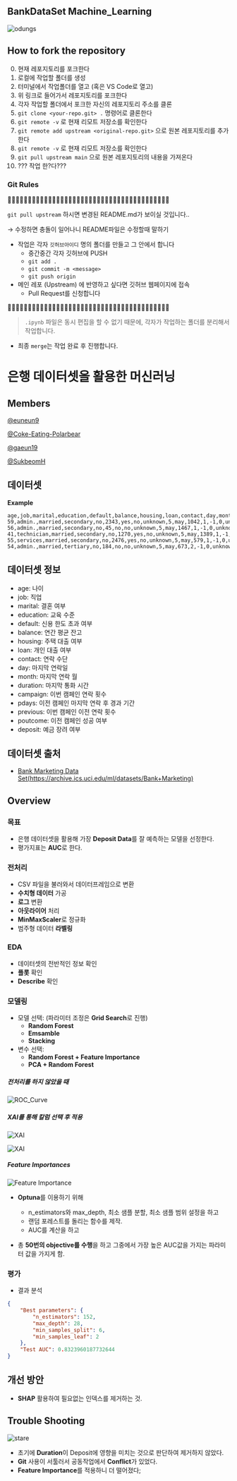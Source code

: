 ## BankDataSet **Machine_Learning**

<div style="width:100%;">

![odungs](./image/odungs.webp)

</div>

## How to fork the repository

0. 현재 레포지토리를 포크한다
1. 로컬에 작업할 폴더를 생성
2. 터미널에서 작업폴더를 열고 (혹은 VS Code로 열고)
3. 위 링크로 들어가서 레포지토리를 포크한다
4. 각자 작업할 폴더에서 포크한 자신의 레포지토리 주소를 클론
5. `git clone <your-repo.git> .` 명령어로 클론한다
6. `git remote -v` 로 현재 리모트 저장소를 확인한다
7. `git remote add upstream <original-repo.git>` 으로 원본 레포지토리를 추가한다
8. `git remote -v` 로 현재 리모트 저장소를 확인한다
9. `git pull upstream main` 으로 원본 레포지토리의 내용을 가져온다
10. ??? 작업 한?다???

### Git Rules

🚧🚧🚧🚧🚧🚧🚧🚧🚧🚧🚧🚧🚧🚧🚧🚧🚧🚧🚧🚧🚧🚧🚧🚧🚧🚧🚧🚧🚧🚧🚧🚧🚧🚧🚧🚧🚧🚧🚧🚧

`git pull upstream` 하시면 변경된 README.md가 보이실 것입니다..

→ 수정하면 충돌이 일어나니 README파일은 수정할때 말하기

- 작업은 각자 `깃허브아이디` 명의 폴더를 만들고 그 안에서 합니다
  - 중간중간 각자 깃허브에 PUSH
  - `git add .`
  - `git commit -m <message>`
  - `git push origin`
- 메인 레포 (Upstream) 에 반영하고 싶다면 깃허브 웹페이지에 접속
  - Pull Request를 신청합니다

🚧🚧🚧🚧🚧🚧🚧🚧🚧🚧🚧🚧🚧🚧🚧🚧🚧🚧🚧🚧🚧🚧🚧🚧🚧🚧🚧🚧🚧🚧🚧🚧🚧🚧🚧🚧🚧🚧🚧🚧

> `.ipynb` 파일은 동시 편집을 할 수 없기 때문에,
> 각자가 작업하는 폴더를 분리해서 작업합니다.

- 최종 `merge`는 작업 완료 후 진행합니다.

# 은행 데이터셋을 활용한 머신러닝

## Members

[@euneun9](https://github.com/euneun9)

[@Coke-Eating-Polarbear](https://github.com/Coke-Eating-Polarbear)

[@gaeun19](https://github.com/gaeun19)

[@SukbeomH](https://github.com/SukbeomH)

## 데이터셋

**Example**

```csv
age,job,marital,education,default,balance,housing,loan,contact,day,month,duration,campaign,pdays,previous,poutcome,deposit
59,admin.,married,secondary,no,2343,yes,no,unknown,5,may,1042,1,-1,0,unknown,yes
56,admin.,married,secondary,no,45,no,no,unknown,5,may,1467,1,-1,0,unknown,yes
41,technician,married,secondary,no,1270,yes,no,unknown,5,may,1389,1,-1,0,unknown,yes
55,services,married,secondary,no,2476,yes,no,unknown,5,may,579,1,-1,0,unknown,yes
54,admin.,married,tertiary,no,184,no,no,unknown,5,may,673,2,-1,0,unknown,yes
```

## 데이터셋 정보

- age: 나이
- job: 직업
- marital: 결혼 여부
- education: 교육 수준
- default: 신용 한도 초과 여부
- balance: 연간 평균 잔고
- housing: 주택 대출 여부
- loan: 개인 대출 여부
- contact: 연락 수단
- day: 마지막 연락일
- month: 마지막 연락 월
- duration: 마지막 통화 시간
- campaign: 이번 캠페인 연락 횟수
- pdays: 이전 캠페인 마지막 연락 후 경과 기간
- previous: 이번 캠페인 이전 연락 횟수
- poutcome: 이전 캠페인 성공 여부
- deposit: 예금 장려 여부

## 데이터셋 출처

- [Bank Marketing Data Set(https://archive.ics.uci.edu/ml/datasets/Bank+Marketing)](https://archive.ics.uci.edu/ml/datasets/Bank+Marketing)

## Overview

### 목표

- 은행 데이터셋을 활용해 가장 **Deposit Data**를 잘 예측하는 모델을 선정한다.
- 평가지표는 **AUC**로 한다.

### 전처리

- CSV 파일을 불러와서 데이터프레임으로 변환
- **수치형 데이터** 가공
- **로그** 변환
- **아웃라이어** 처리
- **MinMaxScaler**로 정규화
- 범주형 데이터 **라벨링**

### EDA

- 데이터셋의 전반적인 정보 확인
- **플롯** 확인
- **Describe** 확인

### 모델링

- 모델 선택: (파라미터 조정은 **Grid Search**로 진행)
  - **Random Forest**
  - **Emsamble**
  - **Stacking**
- 변수 선택:
  - **Random Forest + Feature Importance**
  - **PCA + Random Forest**

##### 전처리를 하지 않았을 때

![ROC_Curve](./image/roc.png)

##### XAI를 통해 칼럼 선택 후 적용

![XAI](./image/xai.png)

![XAI](./image/XAI_.png)

##### Feature Importances

![Feature Importance](./image/featureImportances.png)

- **Optuna**를 이용하기 위해

  - n_estimators와 max_depth, 최소 샘플 분할, 최소 샘플 범위 설정을 하고
  - 랜덤 포레스트를 돌리는 함수를 제작.
  - AUC를 계산을 하고

- 총 **50번의 objective를 수행**을 하고 그중에서 가장 높은 AUC값을 가지는 파라미터 값을 가지게 함.

### 평가

- 결과 분석

```json
{
	"Best parameters": {
		"n_estimators": 152,
		"max_depth": 28,
		"min_samples_split": 6,
		"min_samples_leaf": 2
	},
	"Test AUC": 0.8323960187732644
}
```

## 개선 방안

- **SHAP** 활용하여 필요없는 인덱스를 제거하는 것.

## Trouble Shooting

![stare](./image/stare.png)

- 초기에 **Duration**이 Deposit에 영향을 미치는 것으로 판단하여 제거하지 않았다.
- **Git** 사용이 서툴러서 공동작업에서 **Conflict**가 있었다.
- **Feature Importance**를 적용하니 더 떨어졌다;
